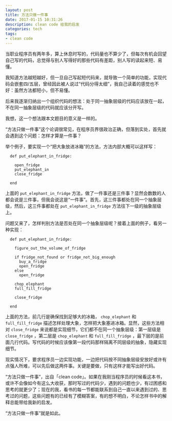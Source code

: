 ```yaml
---
layout: post
title: 方法只做一件事
date: 2017-01-15 10:31:26
description: clean code 给我的启发
categories: tech
tags:
- clean code
---
```


当职业程序员有两年多，算上休息时写的，代码量也不算少了，但每次有机会回望自己写的代码，总觉得与别人写得好的那些代码有差距，别人写的读起来短、易懂。

我知道方法越短越好，但一旦自己写起短代码来，就导致一个简单的功能，实现代码会嵌套四/五层，曾经因此被人说过“代码分得太细”，我自己读着的感觉也不好：虽然方法都短小，但不易懂。

后来我逐渐归纳出一个组织代码的想法：处于同一抽象层级的代码应该放在一起，不在同一抽象层级的代码就应该分开写。

我想，这一个想法跟本文题目的意义是一样的。

“方法只做一件事”这个论调很常见，在程序员界很政治正确，但落到实处，首先就会遇到这个问题：怎样才算是一件事？

举个例子，要实现一个“把大象放进冰箱”的方法，方法内部大概可以这样写：
```
  def put_elephant_in_fridge:
    
    open_fridge
    put_elephant_in
    close_fridge

  end
```
上面的 `put_elephant_in_fridge` 方法，做了一件事还是三件事？显然会数数的人都会说是三件事，但我会说这是“一件事”。首先，这三件事都处在同一个抽象层级，然后，这三件事都处在 `put_elephant_in_fridge` 方法往下一级的抽象层级上。

问题又来了，怎样判别方法是否处在同一个抽象层级呢？接着上面的例子，看另一种实现：
```
  def put_elephant_in_fridge:
    
    figure_out_the_volume_of_fridge

    if fridge_not_found or fridge_not_big_enough
      buy_a_fridge
      open_fridge
    else
      open_fridge

    chop_elephant
    full_fill_fridge

    close_fridge

  end
```
上面的方法，前几行是确保找到足够大的冰箱， `chop_elephant` 和 `full_fill_fridge` 描述怎样处理大象，怎样把大象塞进冰箱。显然，这些方法相对 `close_fridge` 来说都是实现细节，它们都不在同一个抽象层级：第一层级是 `close_fridge` ，第二层是 `chop_elephant` 和 `full_fill_fridge` ，最下层的是前面几行代码。写代码的时候应该像第一段代码那样隔离不同层级的抽象，隐藏实现细节。

现实情况下，要求程序员一边实现功能，一边把代码按不同抽象层级安放好或许有点强人所难，可以先后做这两件事。关键是要做，只有这样才能写出好代码。

“方法只做一件事”，出自「clean code」。如果在我刚当程序员的时候看这本书，或许不会像如今有这么大收获，那时写过的代码少，遇到的问题也少，有过困惑和思考的就更少了；现在的我，看书的每一节都能联系到自己一直以来遇到过的、思考过的问题，这些问题有的已经有了模糊答案，有的想不明白，不论怎样书中的解释总能带给我新的启发。

“方法只做一件事”就是如此。